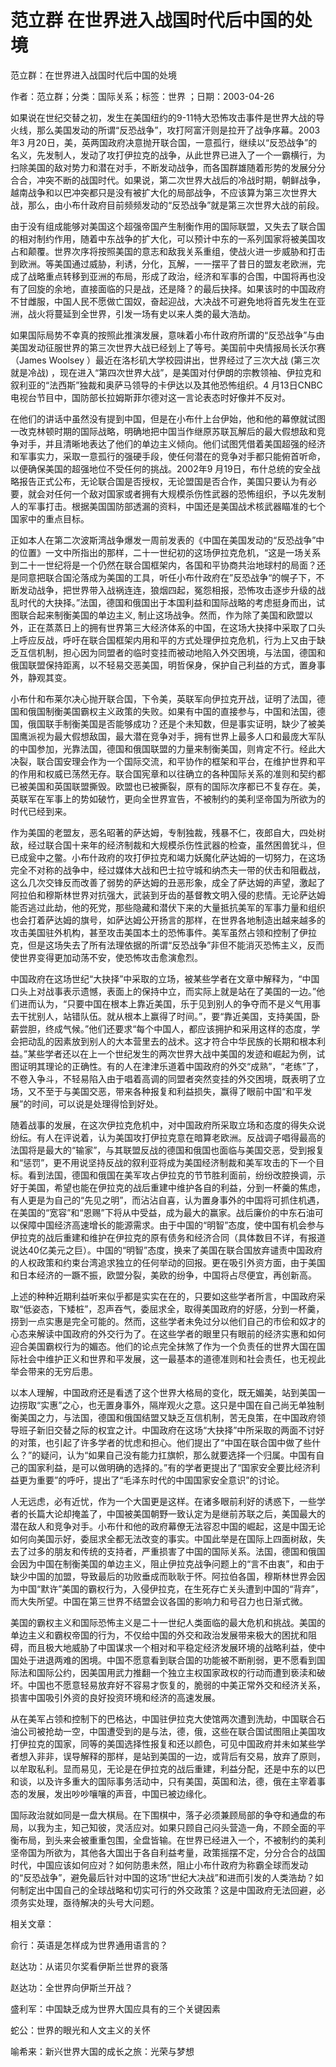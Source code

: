 # 范立群  在世界进入战国时代后中国的处境  
  
范立群：在世界进入战国时代后中国的处境  
作者：范立群；分类：国际关系；标签：世界 ；日期：2003-04-26  
如果说在世纪交替之初，发生在美国纽约的9-11特大恐怖攻击事件是世界大战的导火线，那么美国发动的所谓“反恐战争”，攻打阿富汗则是拉开了战争序幕。2003年3 月20日，美，英两国政府决意抛开联合国，一意孤行，继续以“反恐战争”的名义，先发制人，发动了攻打伊拉克的战争，从此世界已进入了一个一霸横行，为扫除美国的敌对势力和潜在对手，不断发动战争，而各国群雄随着形势的发展分分合合，冲突不断的战国时代。如果说，第二次世界大战后的冷战时期，朝鲜战争，越南战争和以巴冲突都只是没有被扩大化的局部战争，不应该算为第三次世界大战，那么，由小布什政府目前频频发动的“反恐战争”就是第三次世界大战的前段。  
由于没有组成能够对美国这个超强帝国产生制衡作用的国际联盟，又失去了联合国的相对制约作用，随着中东战争的扩大化，可以预计中东的一系列国家将被美国攻占和颠覆。世界次序将按照美国的意志和敌我关系重组，使战火进一步威胁和打击到欧洲。等美国通过威胁，利诱，分化，瓦解，一一摆平了昔日的盟友老欧洲，完成了战略重点转移到亚洲的布局，形成了政治，经济和军事的合围，中国将再也没有了回旋的余地，直接面临的只是战，还是降？的最后抉择。如果该时的中国政府不甘雌服，中国人民不愿做亡国奴，奋起迎战，大决战不可避免地将首先发生在亚洲，战火将蔓延到全世界，引发一场有史以来人类的最大浩劫。  
如果国际局势不幸真的按照此推演发展，意味着小布什政府所谓的“反恐战争”与由美国发动征服世界的第三次世界大战已经划上了等号。美国前中央情报局长沃尔赛（James Woolsey ）最近在洛杉矶大学校园讲出，世界经过了三次大战 (第三次就是冷战) ，现在进入“第四次世界大战”，是美国对付伊朗的宗教领袖、伊拉克和叙利亚的“法西斯”独裁和奥萨马领导的卡伊达以及其他恐怖组织。4 月13日CNBC电视台节目中，国防部长拉姆斯菲尔德对这一言论表态时好像并不反对。  
在他们的讲话中虽然没有提到中国，但是在小布什上台伊始，他和他的幕僚就试图一改克林顿时期的国际战略，明确地把中国当作继原苏联瓦解后的最大假想敌和竞争对手，并且清晰地表达了他们的单边主义倾向。他们试图凭借着美国超强的经济和军事实力，采取一意孤行的强硬手段，使任何潜在的竞争对手都只能俯首听命，以便确保美国的超强地位不受任何的挑战。2002年9 月19日，布什总统的安全战略报告正式公布，无论联合国是否授权，无论盟国是否合作，美国只要认为有必要，就会对任何一个敌对国家或者拥有大规模杀伤性武器的恐怖组织，予以先发制人的军事打击。根据美国国防部透漏的资料，中国还是美国战术核武器瞄准的七个国家中的重点目标。  
正如本人在第二次波斯湾战争爆发一周前发表的《中国在美国发动的“反恐战争”中的位置》一文中所指出的那样，二十一世纪初的这场伊拉克危机，“这是一场关系到二十一世纪将是一个仍然在联合国框架内，各国和平协商共治地球村的局面？还是同意把联合国沦落成为美国的工具，听任小布什政府在”反恐战争“的幌子下，不断发动战争，把世界带入战祸连连，狼烟四起，冤怨相报，恐怖攻击逐步升级的战乱时代的大抉择。”法国，德国和俄国出于本国利益和国际战略的考虑挺身而出，试图联合起来制衡美国的单边主义, 制止这场战争。然而，作为除了美国和欧盟以外，正在蒸蒸日上的拥有世界第三大经济体系的中国，在这场大抉择中采取了口头上呼应反战，呼吁在联合国框架内用和平的方式处理伊拉克危机，行为上又由于缺乏互信机制，担心因为同盟者的临时变挂而被动地陷入外交困境，与法国，德国和俄国联盟保持距离，以不轻易交恶美国，明哲保身，保护自己利益的方式，置身事外，静观其变。  
小布什和布莱尔决心抛开联合国，下令美，英联军向伊拉克开战，证明了法国，德国和俄国制衡美国霸权主义政策的失败。如果有中国的直接参与，中国和法国，德国，俄国联手制衡美国是否能够成功？还是个未知数，但是事实证明，缺少了被美国鹰派视为最大假想敌国，最大潜在竞争对手，拥有世界上最多人口和最庞大军队的中国参加，光靠法国，德国和俄国联盟的力量来制衡美国，则肯定不行。经此大决裂，联合国安理会作为一个国际交流，和平协作的框架和平台，在维护世界和平的作用和权威已荡然无存。联合国宪章和以往确立的各种国际关系的准则和契约都已被美国和英国联盟撕毁。欧盟也已被撕裂，原有的国际次序都已不复存在。美，英联军在军事上的势如破竹，更向全世界宣告，不被制约的美利坚帝国为所欲为的时代已经到来。  
作为美国的老盟友，恶名昭著的萨达姆，专制独裁，残暴不仁，夜郎自大，四处树敌，经过联合国十来年的经济制裁和大规模杀伤性武器的检查，虽然困兽犹斗，但已成瓮中之鳖。小布什政府的攻打伊拉克和竭力妖魔化萨达姆的一切努力，在这场完全不对称的战争中，经过媒体大战和巴士拉守城和纳杰夫一带的伏击和阻截战，这么几次交锋反而改善了弱势的萨达姆的丑恶形象，成全了萨达姆的声望，激起了阿拉伯和穆斯林世界对抗强大，武装到牙齿的基督教文明入侵的悲情。无论萨达姆能否逃过此劫，他的死党，那些隐藏和潜伏下来的大量抵抗美军的军事力量和组织也会打着萨达姆的旗号，如萨达姆公开扬言的那样，在世界各地制造出越来越多的攻击美国驻外机构，甚至攻击美国本土的恐怖事件。美军虽然占领和控制了伊拉克，但是这场失去了所有法理依据的所谓“反恐战争”非但不能消灭恐怖主义，反而使世界变得更加动荡不安，使恐怖攻击愈演愈烈。  
中国政府在这场世纪“大抉择”中采取的立场，被某些学者在文章中解释为，“中国口头上对战事表示遗憾，表面上的保持中立，而实际上就是站在了美国的一边。”他们进而认为，“只要中国在根本上靠近美国，乐于见到别人的争夺而不是义气用事去干扰别人，站错队伍。就从根本上赢得了时间。”，要“靠近美国，支持美国，卧薪尝胆，终成气候。”他们还要求“每个中国人，都应该拥护和采用这样的态度，学会把动乱的因素放到别人的大本营里去的战术。这才符合中华民族的长期和根本利益。”某些学者还以在上一个世纪发生的两次世界大战中美国的发迹和崛起为例，试图证明其理论的正确性。有的人在津津乐道着中国政府的外交“成熟”，“老练”了，不卷入争斗，不轻易陷入由于唱着高调的同盟者突然变挂的外交困境，既表明了立场，又不至于与美国交恶，带来各种报复和利益损失，赢得了眼前中国“和平发展”的时间，可以说是处理得恰到好处。  
随着战事的发展，在这次伊拉克危机中，对中国政府所采取立场和态度的得失众说纷纭。有人在评说着，认为美国攻打伊拉克意在暗算老欧洲。反战调子唱得最高的法国将是最大的“输家”，与其联盟反战的德国和俄国也面临与美国交恶，受到报复和“惩罚”，更不用说坚持反战的叙利亚将成为美国经济制裁和美军攻击的下一个目标。看到法国，德国和俄国在美军攻占伊拉克的节节胜利面前，纷纷改腔换调，示好于美国，希望也能在伊拉克的战后重建中维护各自的利益，分到一杯羹的焦虑，有人更是为自己的“先见之明”，而沾沾自喜，认为置身事外的中国将可抓住机遇，在美国的“宽容”和“恩赐”下将从中受益，成为最大的赢家。战后廉价的中东石油可以保障中国经济高速增长的能源需求。由于中国的“明智”态度，使中国有机会参与伊拉克的战后重建和维护在伊拉克的原有债务和经济合同（具体数目不详，有报道说达40亿美元之巨）。中国的“明智”态度，换来了美国在联合国放弃谴责中国政府的人权政策和约束台湾追求独立的任何举动的回报。更在吸引外资方面，由于美国和日本经济的一蹶不振，欧盟分裂，美欧的纷争，中国将占尽便宜，再创新高。  
上述的种种近期利益听来似乎都是实实在在的，只要如这些学者所言，中国政府采取“低姿态，下矮桩”，忍声吞气，委屈求全，取得美国政府的好感，分到一杯羹，捞到一点实惠是完全可能的。然而，这些学者未免过分以他们自己的市侩和奴才的心态来解读中国政府的外交行为了。在这些学者的眼里只有眼前的经济实惠和如何迎合美国霸权行为的媚态。他们的论点完全抹煞了作为一个负责任的世界大国在国际社会中维护正义和世界和平发展，这一最基本的道德准则和社会责任，也无视此举会带来的无穷后患。  
以本人理解，中国政府还是看透了这个世界大格局的变化，既无媚美，站到美国一边捞取“实惠”之心，也无置身事外，隔岸观火之意。这只是中国在自己尚无单独制衡美国之力，与法国，德国和俄国结盟又缺乏互信机制，苦无良策，在中国政府领导班子新旧交替之际的权宜之计。中国政府在这场“大抉择”中所采取的两面不讨好的对策，也引起了许多学者的忧虑和担心。他们提出了“中国在联合国中做了些什么？”的疑问，认为“如果自己没有能力扛旗帜，那么就要选择一个归属。中国有自己的国家利益，是可以做明确的选择的。”有的学者更提出了“国家安全要比经济利益更为重要”的呼吁，提出了“毛泽东时代的中国国家安全意识”的讨论。  
人无远虑，必有近忧，作为一个大国更是这样。在诸多眼前利好的诱惑下，一些学者的长篇大论却掩盖了，中国被美国朝野一致认定为是继前苏联之后，美国最大的潜在敌人和竞争对手。小布什和他的政府幕僚无法容忍中国的崛起，这是中国无论如何向美国示好，委屈求全都无法改变的事实。中国此举是在国际上四面树敌，失去了过多的朋友和传统的支持者，严重损害了中国的国际关系。法国，德国和俄国会因为中国在制衡美国的单边主义，阻止伊拉克战争问题上的“言不由衷”，和由于缺少中国的加盟，导致最后的功败垂成而耿耿于怀。阿拉伯各国，穆斯林世界会因为中国“默许”美国的霸权行为，入侵伊拉克，在生死存亡关头遭到中国的“背弃”，而大失所望。中国在第三世界不结盟会议各国的影响力和号召力也日渐式微。  
美国的霸权主义和国际恐怖主义是二十一世纪人类面临的最大危机和挑战。美国的单边主义和霸权帝国的行为，不仅给中国的外交和政治发展带来极大的困扰和阻碍，而且极大地威胁了中国谋求一个相对和平稳定经济发展环境的战略利益，使中国处于进退两难的困境。中国不愿意看到联合国的功能被不断削弱，更不愿看到国际法和国际公约，因美国用武力推翻一个独立主权国家政权的行动而遭到亵渎和破坏。中国也不愿意轻易放弃好不容易才恢复的，脆弱的中美正常外交和经济关系，损害中国吸引外资的良好投资环境和经济的高速发展。  
从在美军占领和控制下的巴格达，中国驻伊拉克大使馆两次遭到洗劫，中国联合石油公司被抢劫一空，中国遭受到的是与法，德，俄，这些在联合国试图阻止美国攻打伊拉克的国家，同等的美国选择性报复和还以颜色，可见中国政府并未如某些学者想入非非，误导解释的那样，是站到美国的一边，或背后有交易，放弃了原则，以牟取私利。显而易见，无论是在伊拉克的战后重建，利益分配，还是中东的以巴和谈，以及许多重大的国际事务活动中，只有美国，英国和法，德，俄在主宰着事态的发展，发出吵吵嚷嚷的声音，中国已被边缘化。  
国际政治就如同是一盘大棋局。在下围棋中，落子必须兼顾局部的争夺和通盘的布局，以我为主，知己知彼，灵活应对。如果只顾自己闷头营造一角，不顾全面的平衡布局，到头来会被重重包围，全盘皆输。在世界已经进入一个，不被制约的美利坚帝国为所欲为，其他各大国出于各自利益考量，政策摇摆不定，分分合合的战国时代，中国应该如何应对？如何防患未然，阻止小布什政府为称霸全球而发动的“反恐战争”，避免最后针对中国的这场“世纪大决战”和进而引发的人类浩劫？如何制定出中国自己的全球战略和切实可行的外交政策？这是中国政府无法回避，必须务实处理，亟待解决的头号大问题。  
  
相关文章：  
俞行：英语是怎样成为世界通用语言的？  
赵达功：从诺贝尔奖看伊斯兰世界的衰落  
赵达功：全世界向伊斯兰开战？  
盛利军：中国缺乏成为世界大国应具有的三个关键因素  
蛇公：世界的眼光和人文主义的关怀  
喻希来：新兴世界大国的成长之旅：光荣与梦想